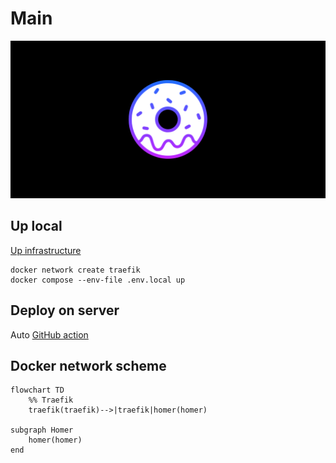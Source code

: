 # Main

![cover](docs/cover.png)

## Up local

[Up infrastructure](https://github.com/treeton-org/team#readme)

```shell
docker network create traefik
docker compose --env-file .env.local up
```

## Deploy on server

Auto [GitHub action](https://github.com/treeton-org/homer/actions/workflows/deploy.yaml)

## Docker network scheme

```mermaid
flowchart TD
    %% Traefik
    traefik(traefik)-->|traefik|homer(homer)

subgraph Homer
    homer(homer)
end
```